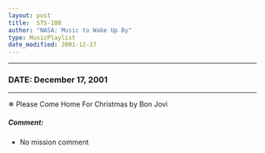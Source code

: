 ```yaml
---
layout: post
title:  STS-108
author: "NASA: Music to Wake Up By"
type: MusicPlaylist
date_modified: 2001-12-17
---
```


----
### DATE: December 17, 2001
----
✵ Please Come Home For Christmas by Bon Jovi

##### Comment:
* No mission comment
